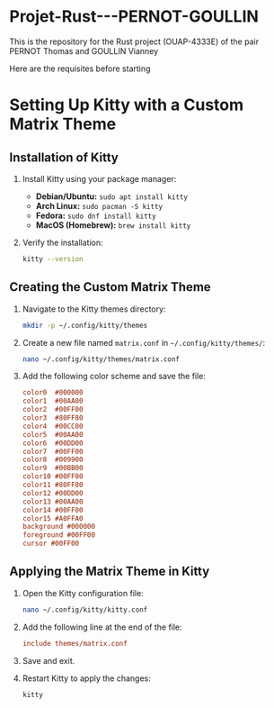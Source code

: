 # Projet-Rust---PERNOT-GOULLIN
This is the repository for the Rust project (OUAP-4333E) of the pair PERNOT Thomas and GOULLIN Vianney

Here are the requisites before starting

# Setting Up Kitty with a Custom Matrix Theme

## Installation of Kitty

1. Install Kitty using your package manager:

   - **Debian/Ubuntu:** `sudo apt install kitty`
   - **Arch Linux:** `sudo pacman -S kitty`
   - **Fedora:** `sudo dnf install kitty`
   - **MacOS (Homebrew):** `brew install kitty`

2. Verify the installation:

   ```sh
   kitty --version
   ```

## Creating the Custom Matrix Theme

1. Navigate to the Kitty themes directory:

   ```sh
   mkdir -p ~/.config/kitty/themes
   ```

2. Create a new file named `matrix.conf` in `~/.config/kitty/themes/`:

   ```sh
   nano ~/.config/kitty/themes/matrix.conf
   ```

3. Add the following color scheme and save the file:

   ```ini
   color0  #000000
   color1  #00AA00
   color2  #00FF00
   color3  #80FF80
   color4  #00CC00
   color5  #00AA00
   color6  #00DD00
   color7  #00FF00
   color8  #009900
   color9  #00BB00
   color10 #00FF00
   color11 #80FF80
   color12 #00DD00
   color13 #00AA00
   color14 #00FF00
   color15 #A0FFA0
   background #000000
   foreground #00FF00
   cursor #00FF00
   ```

## Applying the Matrix Theme in Kitty

1. Open the Kitty configuration file:

   ```sh
   nano ~/.config/kitty/kitty.conf
   ```

2. Add the following line at the end of the file:

   ```ini
   include themes/matrix.conf
   ```

3. Save and exit.

4. Restart Kitty to apply the changes:

   ```sh
   kitty
   ```

